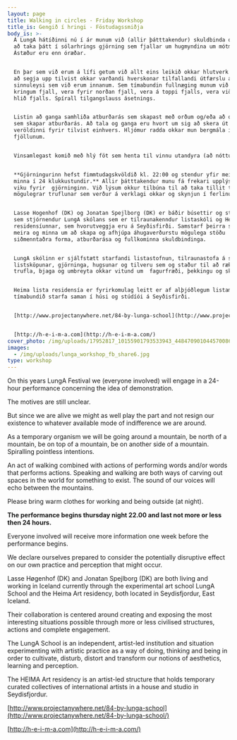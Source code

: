 ```yaml
---
layout: page
title: Walking in circles - Friday Workshop
title_is: Gengið í hringi - Föstudagssmiðja
body_is: >-
  Á LungA hátíðinni nú í ár munum við (allir þátttakendur) skuldbinda okkur til
  að taka þátt í sólarhrings gjörning sem fjallar um hugmyndina um mótmælagöngu.
  Ástæður eru enn óræðar. 


  En þar sem við erum á lífi getum við allt eins leikið okkar hlutverk án þess
  að segja upp tilvist okkar varðandi hverskonar tilfallandi útfærslu á því
  sinnuleysi sem við erum innanum. Sem tímabundin fullnæging munum við fara í
  kringum fjall, vera fyrir norðan fjall, vera á toppi fjalls, vera við aðra
  hlið fjalls. Spírall tilgangslauss ásetnings. 


  Listin að ganga samhliða atburðarás sem skapast með orðum og/eða að orða það
  sem skapar atburðarás. Að tala og ganga eru hvort um sig að skera út rými í
  veröldinni fyrir tilvist einhvers. Hljómur radda okkar mun bergmála í
  fjöllunum. 


  Vinsamlegast komið með hlý föt sem henta til vinnu utandyra (að nóttu).


  **Gjörningurinn hefst fimmtudagskvöldið kl. 22:00 og stendur yfir meira og
  minna í 24 klukkustundir.** Allir þátttakendur munu fá frekari upplýsingar
  viku fyrir  gjörninginn. Við lýsum okkur tilbúna til að taka tillit til
  mögulegrar truflunar sem verður á verklagi okkar og skynjun í ferlinu. 


  Lasse Hogenhof (DK) og Jonatan Spejlborg (DK) er báðir búsettir og starfandi
  sem stjórnendur LungA skólans sem er tilraunakenndur listaskóli og Heima lista
  residensíunnar, sem hvorutveggja eru á Seyðisfirði. Samstarf þeirra snýst
  meira og minna um að skapa og afhjúpa áhugaverðurstu mögulega stöðu
  siðmenntaðra forma, atburðarása og fullkominna skuldbindinga. 


  LungA skólinn er sjálfstætt starfandi listastofnun, tilraunastofa á sviði
  listsköpunar, gjörninga, hugsunar og tilveru sem og staður til að rækta,
  trufla, bjaga og umbreyta okkar vitund um  fagurfræði, þekkingu og skilning. 


  Heima lista residensía er fyrirkomulag leitt er af alþjóðlegum listamönnum sem
  tímabundið starfa saman í húsi og stúdíói á Seyðisfirði. 


  [http://www.projectanywhere.net/84-by-lunga-school](http://www.projectanywhere.net/84-by-lunga-school/)


  [http://h-e-i-m-a.com](http://h-e-i-m-a.com/)
cover_photo: /img/uploads/17952817_10155901793533943_4484709010445700860_n.jpg
images:
  - /img/uploads/lunga_workshop_fb_share6.jpg
type: workshop
---
```

On this years LungA Festival we (everyone involved) will engage in a 24-hour performance concerning the idea of demonstration.

The motives are still unclear.

But since we are alive we might as well play the part and not resign our existence to whatever available mode of indifference we are around.

As a temporary organism we will be going around a mountain, be north of a mountain, be on top of a mountain, be on another side of a mountain. Spiralling pointless intentions.

An act of walking combined with actions of performing words and/or words that performs actions. Speaking and walking are both ways of carving out spaces in the world for something to exist. The sound of our voices will echo between the mountains.

Please bring warm clothes for working and being outside (at night).

**The performance begins thursday night 22.00 and last not more or less then 24 hours.**

Everyone involved will receive more information one week before the performance begins.

We declare ourselves prepared to consider the potentially disruptive effect on our own practice and perception that might occur.

Lasse Høgenhof (DK) and Jonatan Spejlborg (DK) are both living and working in Iceland currently through the experimental art school LungA School and the Heima Art residency, both located in Seydisfjordur, East Iceland.

Their collaboration is centered around creating and exposing the most interesting situations possible through more or less civilised structures, actions and complete engagement.

The LungA School is an independent, artist-led institution and situation experimenting with artistic practice as a way of doing, thinking and being in order to cultivate, disturb, distort and transform our notions of aesthetics, learning and perception.

The HEIMA Art residency is an artist-led structure that holds temporary curated collectives of international artists in a house and studio in Seydisfjordur.

[http://www.projectanywhere.net/84-by-lunga-school](http://www.projectanywhere.net/84-by-lunga-school/)

[http://h-e-i-m-a.com](http://h-e-i-m-a.com/)
